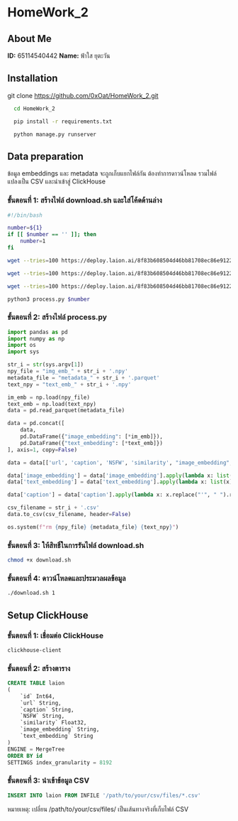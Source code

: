 # HomeWork_2

## About Me
**ID:** 65114540442
**Name:** ฟ้าใส ยุตะวัน

## Installation

git clone https://github.com/0xOat/HomeWork_2.git

```bash
  cd HomeWork_2
```
```bash
  pip install -r requirements.txt
```
```bash
  python manage.py runserver
```

## Data preparation
ข้อมูล embeddings และ metadata จะถูกเก็บแยกไฟล์กัน ต้องทำการดาวน์โหลด รวมไฟล์ แปลงเป็น CSV และนำเข้าสู่ ClickHouse

### ขั้นตอนที่ 1: สร้างไฟล์ download.sh และใส่โค้ดด้านล่าง

```bash
#!/bin/bash

number=${1}
if [[ $number == '' ]]; then
    number=1
fi

wget --tries=100 https://deploy.laion.ai/8f83b608504d46bb81708ec86e912220/embeddings/img_emb/img_emb_${number}.npy

wget --tries=100 https://deploy.laion.ai/8f83b608504d46bb81708ec86e912220/embeddings/text_emb/text_emb_${number}.npy

wget --tries=100 https://deploy.laion.ai/8f83b608504d46bb81708ec86e912220/embeddings/metadata/metadata_${number}.parquet

python3 process.py $number
```

### ขั้นตอนที่ 2: สร้างไฟล์ process.py
```python
import pandas as pd
import numpy as np
import os
import sys

str_i = str(sys.argv[1])
npy_file = "img_emb_" + str_i + '.npy'
metadata_file = "metadata_" + str_i + '.parquet'
text_npy = "text_emb_" + str_i + '.npy'

im_emb = np.load(npy_file)
text_emb = np.load(text_npy)
data = pd.read_parquet(metadata_file)

data = pd.concat([
    data, 
    pd.DataFrame({"image_embedding": [*im_emb]}), 
    pd.DataFrame({"text_embedding": [*text_emb]})
], axis=1, copy=False)

data = data[['url', 'caption', 'NSFW', 'similarity', "image_embedding", "text_embedding"]]

data['image_embedding'] = data['image_embedding'].apply(lambda x: list(x))
data['text_embedding'] = data['text_embedding'].apply(lambda x: list(x))

data['caption'] = data['caption'].apply(lambda x: x.replace("'", " ").replace('"', " "))

csv_filename = str_i + '.csv'
data.to_csv(csv_filename, header=False)

os.system(f"rm {npy_file} {metadata_file} {text_npy}")
```

### ขั้นตอนที่ 3: ให้สิทธิ์ในการรันไฟล์ download.sh
```bash
chmod +x download.sh
```

### ขั้นตอนที่ 4: ดาวน์โหลดและประมวลผลข้อมูล
```bash
./download.sh 1
```

## Setup ClickHouse
### ขั้นตอนที่ 1: เชื่อมต่อ ClickHouse
```bash
clickhouse-client
```

### ขั้นตอนที่ 2: สร้างตาราง
```sql
CREATE TABLE laion
(
    `id` Int64,
    `url` String,
    `caption` String,
    `NSFW` String,
    `similarity` Float32,
    `image_embedding` String,  
    `text_embedding` String    
)
ENGINE = MergeTree
ORDER BY id
SETTINGS index_granularity = 8192
```

### ขั้นตอนที่ 3: นำเข้าข้อมูล CSV
```sql
INSERT INTO laion FROM INFILE '/path/to/your/csv/files/*.csv'
```
หมายเหตุ: เปลี่ยน /path/to/your/csv/files/ เป็นเส้นทางจริงที่เก็บไฟล์ CSV
